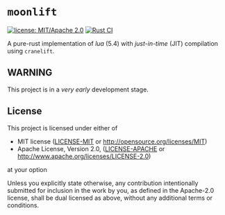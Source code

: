# `moonlift`

[![license: MIT/Apache 2.0](https://img.shields.io/badge/license-MIT%2FApache--2.0-blue.svg)](#license)
[![Rust CI](https://github.com/HellButcher/moonlift/actions/workflows/rust.yml/badge.svg)](https://github.com/HellButcher/moonlift/actions/workflows/rust.yml)

A pure-rust implementation of *lua* (5.4) with *just-in-time* (JIT) compilation using `cranelift`.

## WARNING

This project is in a _very early_ development stage.

## License

[license]: #license

This project is licensed under either of

* MIT license ([LICENSE-MIT] or <http://opensource.org/licenses/MIT>)
* Apache License, Version 2.0, ([LICENSE-APACHE] or <http://www.apache.org/licenses/LICENSE-2.0>)

at your option

Unless you explicitly state otherwise, any contribution intentionally submitted
for inclusion in the work by you, as defined in the Apache-2.0 license, shall be
dual licensed as above, without any additional terms or conditions.

[LICENSE-MIT]: LICENSE-MIT
[LICENSE-APACHE]: LICENSE-APACHE
